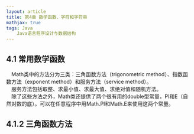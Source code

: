 ```yaml
---
layout: article
title: 第4章 数学函数、字符和字符串
mathjax: true
tags: Java
    Java语言程序设计与数据结构
---
```

## 4.1 常用数学函数
&emsp;Math类中的方法分为三类：三角函数方法（trigonometric method）、指数函数方法（exponent method）和服务方法（service method）。     
&emsp;服务方法包括取整、求最小值、求最大值、求绝对值和随机方法。       
&emsp;除了这些方法之外，Math类还提供了两个很有用的double型常量，PI和E（自然对数的底）。可以在任意程序中用Math.PI和Math.E来使用这两个常量。      
## 4.1.2 三角函数方法 
&emsp;